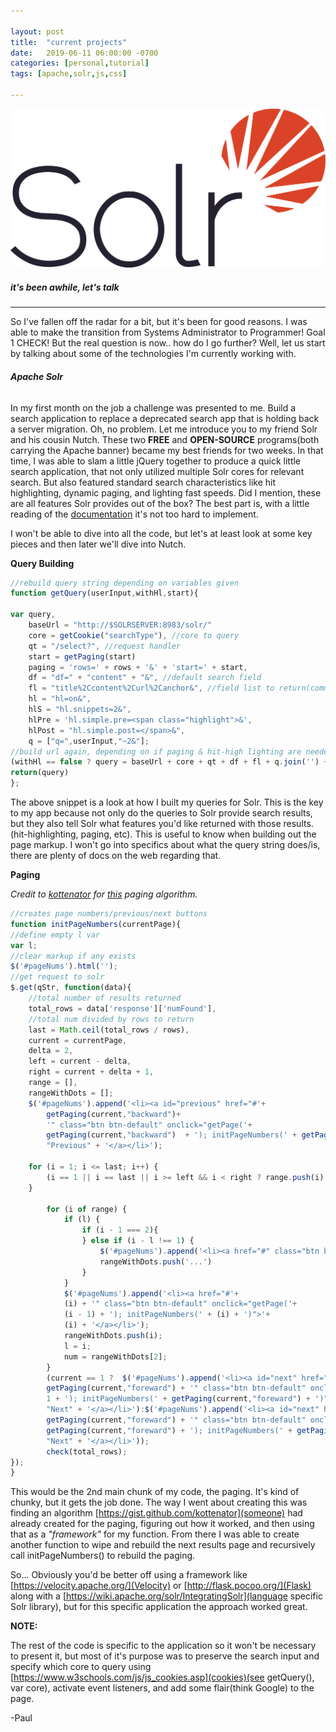 ```yaml
---

layout: post
title:  "current projects"
date:   2019-06-11 06:00:00 -0700
categories: [personal,tutorial]
tags: [apache,solr,js,css]

---
```


![image1](/assets/solr-logo.png "Jekyll")
##### **it's been awhile, let's talk**

---

So I've fallen off the radar for a bit, but it's been for good reasons.  I was able to make the transition from Systems Administrator to Programmer!  Goal 1 CHECK!
But the real question is now..  how do I go further?  Well, let us start by talking about some of the technologies I'm currently working with.



###### **Apache Solr**
In my first month on the job a challenge was presented to me.  Build a search application to replace a deprecated search app that is holding back a server migration.  Oh, no problem.  Let me introduce you to my friend Solr and his cousin Nutch.  These two **FREE** and **OPEN-SOURCE** programs(both carrying the Apache banner) became my best friends for two weeks.  In that time, I was able to slam a little jQuery together to produce a quick little search application, that not only utilized multiple Solr cores for relevant search. But also featured standard search characteristics like hit highlighting, dynamic paging, and lighting fast speeds.  Did I mention, these are all features Solr provides out of the box?  The best part is, with a little reading of the [documentation](https://www.manning.com/books/solr-in-action?a_bid=39472865&a_aid=1) it's not too hard to implement.

I won't be able to dive into all the code, but let's at least look at some key pieces and then later we'll dive into Nutch.

**Query Building**
```javascript
//rebuild query string depending on variables given
function getQuery(userInput,withHl,start){    

var query,
    baseUrl = "http://$SOLRSERVER:8983/solr/"
    core = getCookie("searchType"), //core to query  
    qt = "/select?", //request handler
    start = getPaging(start)
    paging = 'rows=' + rows + '&' + 'start=' + start,
    df = "df=" + "content" + "&", //default search field
    fl = "title%2Ccontent%2Curl%2Canchor&", //field list to return(comma separated) (%2C = "," escape)
    hl = "hl=on&",
    hlS = "hl.snippets=2&",
    hlPre = 'hl.simple.pre=<span class="highlight">&',
    hlPost = "hl.simple.post=</span>&",
    q = ["q=",userInput,"~2&"]; 
//build url again, depending on if paging & hit-high lighting are needed
(withHl == false ? query = baseUrl + core + qt + df + fl + q.join('') + paging :query = baseUrl + core + qt + hl + hlS + hlPre + hlPost + df + fl + q.join('') + paging);
return(query)
};
```
The above snippet is a look at how I built my queries for Solr.  This is the key to my app because not only do the queries to Solr provide search results, but they also tell Solr what features you'd like returned with those results.(hit-highlighting, paging, etc).  This is useful to know when building out the page markup.  I won't go into specifics about what the query string does/is, there are plenty of docs on the web regarding that.

**Paging**

_Credit to [kottenator](https://gist.github.com/kottenator) for [this](https://gist.github.com/kottenator/9d936eb3e4e3c3e02598) paging algorithm._
```javascript
//creates page numbers/previous/next buttons
function initPageNumbers(currentPage){ 
//define empty l var
var l;
//clear markup if any exists
$('#pageNums').html('');
//get request to solr
$.get(qStr, function(data){  
    //total number of results returned
    total_rows = data['response']['numFound'],
    //total num divided by rows to return
    last = Math.ceil(total_rows / rows),
    current = currentPage,
    delta = 2,
    left = current - delta,
    right = current + delta + 1,
    range = [],
    rangeWithDots = [];
    $('#pageNums').append('<li><a id="previous" href="#'+
        getPaging(current,"backward")+ 
        '" class="btn btn-default" onclick="getPage('+
        getPaging(current,"backward")  + '); initPageNumbers(' + getPaging(current,"backward") + ')">'+ 
        "Previous" + '</a></li>'); 

    for (i = 1; i <= last; i++) {
        (i == 1 || i == last || i >= left && i < right ? range.push(i):null)
    }
      
        for (i of range) {
            if (l) {
                if (i - 1 === 2){ 
                } else if (i - l !== 1) {
                    $('#pageNums').append('<li><a href="#" class="btn btn-default">' + "..." + '</a></li>');
                    rangeWithDots.push('...')
                }
            }
            $('#pageNums').append('<li><a href="#'+ 
            (i) + '" class="btn btn-default" onclick="getPage('+ 
            (i - 1) + '); initPageNumbers(' + (i) + ')">'+ 
            (i) + '</a></li>');
            rangeWithDots.push(i);
            l = i;
            num = rangeWithDots[2]; 
        } 
        (current == 1 ?  $('#pageNums').append('<li><a id="next" href="#'+
        getPaging(current,"foreward") + '" class="btn btn-default" onclick="getPage('+
        1 + '); initPageNumbers(' + getPaging(current,"foreward") + ')">'+ 
        "Next" + '</a></li>'):$('#pageNums').append('<li><a id="next" href="#'+
        getPaging(current,"foreward") + '" class="btn btn-default" onclick="getPage('+
        getPaging(current,"foreward") + '); initPageNumbers(' + getPaging(current,"foreward") + ')">'+ 
        "Next" + '</a></li>'));
        check(total_rows);
});
}
```
This would be the 2nd main chunk of my code, the paging.  It's kind of chunky, but it gets the job done. The way I went about creating this was finding an algorithm [https://gist.github.com/kottenator](someone) had already created for the paging, figuring out how it worked, and then using that as a _"framework"_ for my function.  From there I was able to create another function to wipe and rebuild the next results page and recursively call initPageNumbers() to rebuild the paging.


So... Obviously you'd be better off using a framework like [https://velocity.apache.org/](Velocity) or [http://flask.pocoo.org/](Flask) along with a [https://wiki.apache.org/solr/IntegratingSolr](language specific Solr library), but for this specific application the approach worked great.  

**NOTE:**

The rest of the code is specific to the application so it won't be necessary to present it, but most of it's purpose was to preserve the search input and specify which core to query using [https://www.w3schools.com/js/js_cookies.asp](cookies)(see getQuery(), var core), activate event listeners, and add some flair(think Google) to the page. 

-Paul 
